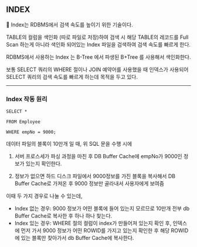 
## INDEX

📢 Index는 RDBMS에서 검색 속도를 높이기 위한 기술이다.

TABLE의 컬럼을 색인화 (따로 파일로 저장)하여 검색 시 해당 TABLE의 레코드를 Full Scan 하는게 아니라 색인화 되어있는 Index 파일을 검색하여 검색 속도를 빠르게 한다.

RDBMS에서 사용하는 Index 는 B-Tree 에서 파생된 B+Tree 를 사용해서 색인화한다.

보통 SELECT 쿼리의 WHERE 절이나 JOIN 예약어를 사용했을 때 인덱스가 사용되어 SELECT 쿼리의 검색 속도를 빠르게 하는데 목적을 두고 있다.

---

### Index 작동 원리

`SELECT *`

`FROM Employee`

`WHERE empNo = 9000;`

데이터 파일의 블록이 10만개 일 때, 위 SQL 문을 수행 시에 

1. 서버 프로스세가 파싱 과정을 마친 후 DB Buffer Cache에 empNo가 9000인 정보가 있는지 확인한다.

1. 정보가 없으면 하드 디스크 파일에서 9000정보를 가진 블록을 복사해서 DB Buffer Cache로 가져온 후 9000 정보만 골라내서 사용자에게 보여줌

이때 두 가지 경우로 나눌 수 있는데,

- Index 없는 경우: 9000 정보가 어떤 블록에 들어 있는지 모르므로 10만개 전부 db Buffer Cache로 복사한 후 하나 하나 찾는다.
- Index 있는 경우: WHERE 절의 컬럼이 index가 만들어져 있는지 확인 후, 인덱스에 먼저 가서 9000 정보가 어떤 ROWID를 가지고 있는지 확인한 후 해당 ROWID에 있는 블록만 찾아가서 db Buffer Cache에 복사한다.

